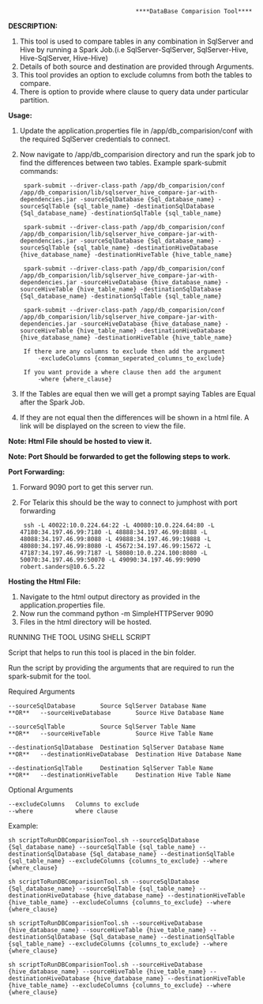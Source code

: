                                         ****DataBase Comparision Tool****

**DESCRIPTION:**

1. This tool is used to compare tables in any combination in SqlServer and Hive by running a Spark Job.(i.e SqlServer-SqlServer, SqlServer-Hive,
Hive-SqlServer, Hive-Hive)
2. Details of both source and destination are provided through Arguments.
3. This tool provides an option to exclude columns from both the tables to compare.
4. There is option to provide where clause to query data under particular partition.

**Usage:**

1. Update the application.properties file in /app/db_comparision/conf  with the required SqlServer credentials to connect.
2. Now navigate to /app/db_comparision directory and run the spark job to find the differences between two tables.
    Example spark-submit commands:
        
        spark-submit --driver-class-path /app/db_comparision/conf /app/db_comparision/lib/sqlserver_hive_compare-jar-with-dependencies.jar -sourceSqlDatabase {Sql_database_name} -sourceSqlTable {sql_table_name} -destinationSqlDatabase {Sql_database_name} -destinationSqlTable {sql_table_name}
        
        spark-submit --driver-class-path /app/db_comparision/conf /app/db_comparision/lib/sqlserver_hive_compare-jar-with-dependencies.jar -sourceSqlDatabase {Sql_database_name} -sourceSqlTable {sql_table_name} -destinationHiveDatabase {hive_database_name} -destinationHiveTable {hive_table_name}
        
        spark-submit --driver-class-path /app/db_comparision/conf /app/db_comparision/lib/sqlserver_hive_compare-jar-with-dependencies.jar -sourceHiveDatabase {hive_database_name} -sourceHiveTable {hive_table_name} -destinationSqlDatabase {Sql_database_name} -destinationSqlTable {sql_table_name}
        
        spark-submit --driver-class-path /app/db_comparision/conf /app/db_comparision/lib/sqlserver_hive_compare-jar-with-dependencies.jar -sourceHiveDatabase {hive_database_name} -sourceHiveTable {hive_table_name} -destinationHiveDatabase {hive_database_name} -destinationHiveTable {hive_table_name}
        
        If there are any columns to exclude then add the argument 
            -excludeColumns {comman_seperated_columns_to_exclude}
        
        If you want provide a where clause then add the argument
            -where {where_clause} 

3. If the Tables are equal then we will get a prompt saying Tables are Equal after the Spark Job.
4. If they are not equal then the differences will be shown in a html file. A link will be displayed on the screen to view the file.

**Note: Html File should be hosted to view it.**

**Note: Port Should be forwarded to get the following steps to work.** 

**Port Forwarding:**

1. Forward 9090 port to get this server run.
2. For Telarix this should be the way to connect to jumphost with port forwarding 
        
        ssh -L 40022:10.0.224.64:22 -L 40080:10.0.224.64:80 -L 47180:34.197.46.99:7180 -L 48888:34.197.46.99:8888 -L 48088:34.197.46.99:8088 -L 49888:34.197.46.99:19888 -L 48080:34.197.46.99:8080 -L 45672:34.197.46.99:15672 -L 47187:34.197.46.99:7187 -L 58080:10.0.224.100:8080 -L 50070:34.197.46.99:50070 -L 49090:34.197.46.99:9090 robert.sanders@10.6.5.22
    
**Hosting the Html File:**

1. Navigate to the html output directory as provided in the application.properties file.
2. Now run the command 
    python -m SimpleHTTPServer 9090
3. Files in the html directory will be hosted.   

RUNNING THE TOOL USING SHELL SCRIPT

Script that helps to run this tool is placed in the bin folder.

Run the script by providing the arguments that are required to run the spark-submit for the tool.

Required Arguments

    --sourceSqlDatabase       Source SqlServer Database Name         **OR**   --sourceHiveDatabase       Source Hive Database Name
    
    --sourceSqlTable          Source SqlServer Table Name            **OR**   --sourceHiveTable          Source Hive Table Name
    
    --destinationSqlDatabase  Destination SqlServer Database Name    **OR**   --destinationHiveDatabase  Destination Hive Database Name
    
    --destinationSqlTable     Destination SqlServer Table Name       **OR**   --destinationHiveTable     Destination Hive Table Name
 

Optional Arguments

    --excludeColumns   Columns to exclude
    --where            where clause


Example:

    sh scriptToRunDBComparisionTool.sh --sourceSqlDatabase {Sql_database_name} --sourceSqlTable {sql_table_name} --destinationSqlDatabase {Sql_database_name} --destinationSqlTable {sql_table_name} --excludeColumns {columns_to_exclude} --where {where_clause}
    
    sh scriptToRunDBComparisionTool.sh --sourceSqlDatabase {Sql_database_name} --sourceSqlTable {sql_table_name} --destinationHiveDatabase {hive_database_name} --destinationHiveTable {hive_table_name} --excludeColumns {columns_to_exclude} --where {where_clause}
    
    sh scriptToRunDBComparisionTool.sh --sourceHiveDatabase {hive_database_name} --sourceHiveTable {hive_table_name} --destinationSqlDatabase {Sql_database_name} --destinationSqlTable {sql_table_name} --excludeColumns {columns_to_exclude} --where {where_clause}
    
    sh scriptToRunDBComparisionTool.sh --sourceHiveDatabase {hive_database_name} --sourceHiveTable {hive_table_name} --destinationHiveDatabase {hive_database_name} --destinationHiveTable {hive_table_name} --excludeColumns {columns_to_exclude} --where {where_clause}      
    